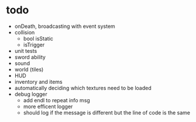 # todo

* onDeath, broadcasting with event system
* collision
  * bool isStatic
  * isTrigger
* unit tests
* sword ability
* sound
* world (tiles)
* HUD
* inventory and items
* automatically deciding which textures need to be loaded
* debug logger
  * add endl to repeat info msg
  * more efficent logger
  * should log if the message is different but the line of code is the same
 
